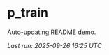 # p_train

Auto-updating README demo.

<!--START_SECTION:status-->
_Last run: 2025-09-26 16:25 UTC_
<!--END_SECTION:status-->


















































































































































































































































































































































































































































































































































































































































































































































































































































































